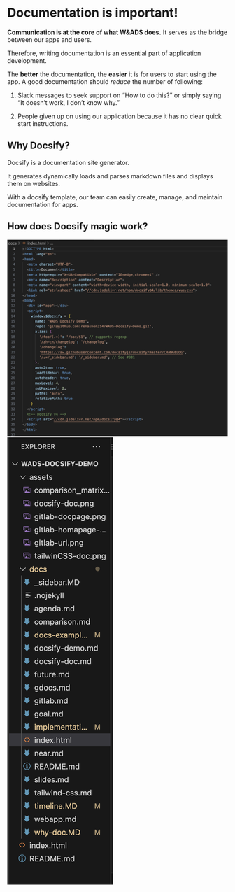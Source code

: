 # Documentation is important!
**Communication is at the core of what W&ADS does.** It serves as the bridge between our apps and users.

Therefore, writing documentation is an essential part of application development. 

The **better** the documentation, the **easier** it is for users to start using the app. 
A good documentation should *reduce* the number of following:

1. Slack messages to seek support on “How to do this?” or simply saying “It doesn’t work, I don’t know why.”

2. People given up on using our application because it has no clear quick start instructions.

## Why Docsify?
Docsify is a documentation site generator.

It generates dynamically loads and parses markdown files and displays them on websites.

With a docsify template, our team can easily create, manage, and maintain documentation for apps.

## How does Docsify magic work?
![doscify index file](../assets/docsify-index.png)
![folder hierarchy](../assets/folder-hierarchy.png)

